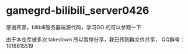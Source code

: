 # gamegrd-bilibili_server0426
感谢开源，bilibili服务器端源代码，学习GO 的可以参观一下

由于本仓库被多次 takedown 所以暂停分享，我已传到群文件共享， QQ群号：1018815519 
